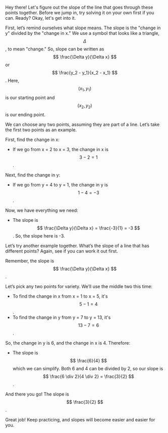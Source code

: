 Hey there! Let's figure out the slope of the line that goes through these points together. Before we jump in, try solving it on your own first if you can. Ready? Okay, let's get into it. 

First, let’s remind ourselves what slope means. The slope is the "change in y" divided by the "change in x." We use a symbol that looks like a triangle, $$ \Delta $$, to mean "change." So, slope can be written as $$ \frac{\Delta y}{\Delta x} $$ or $$ \frac{y_2 - y_1}{x_2 - x_1} $$. Here, $$ (x_1, y_1) $$ is our starting point and $$ (x_2, y_2) $$ is our ending point.

We can choose any two points, assuming they are part of a line. Let’s take the first two points as an example. 

First, find the change in x:
- If we go from x = 2 to x = 3, the change in x is $$ 3 - 2 = 1 $$.

Next, find the change in y:
- If we go from y = 4 to y = 1, the change in y is $$ 1 - 4 = -3 $$.

Now, we have everything we need:
- The slope is $$ \frac{\Delta y}{\Delta x} = \frac{-3}{1} = -3 $$. So, the slope here is -3.

Let’s try another example together. What’s the slope of a line that has different points? Again, see if you can work it out first.

Remember, the slope is $$ \frac{\Delta y}{\Delta x} $$. 

Let’s pick any two points for variety. We’ll use the middle two this time:
- To find the change in x from x = 1 to x = 5, it's $$ 5 - 1 = 4 $$.
- To find the change in y from y = 7 to y = 13, it's $$ 13 - 7 = 6 $$.

So, the change in y is 6, and the change in x is 4. Therefore:
- The slope is $$ \frac{6}{4} $$ which we can simplify. Both 6 and 4 can be divided by 2, so our slope is $$ \frac{6 \div 2}{4 \div 2} = \frac{3}{2} $$.

And there you go! The slope is $$ \frac{3}{2} $$.

Great job! Keep practicing, and slopes will become easier and easier for you.